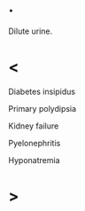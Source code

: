 # .

Dilute urine.

# <

Diabetes insipidus

Primary polydipsia

Kidney failure

Pyelonephritis

Hyponatremia

# >
